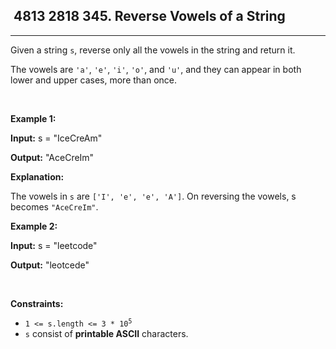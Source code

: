 <h2> 4813 2818
345. Reverse Vowels of a String</h2><hr><div><p>Given a string <code>s</code>, reverse only all the vowels in the string and return it.</p>

<p>The vowels are <code>'a'</code>, <code>'e'</code>, <code>'i'</code>, <code>'o'</code>, and <code>'u'</code>, and they can appear in both lower and upper cases, more than once.</p>

<p>&nbsp;</p>
<p><strong class="example">Example 1:</strong></p>

<div class="example-block">
<p><strong>Input:</strong> <span class="example-io">s = "IceCreAm"</span></p>

<p><strong>Output:</strong> <span class="example-io">"AceCreIm"</span></p>

<p><strong>Explanation:</strong></p>

<p>The vowels in <code>s</code> are <code>['I', 'e', 'e', 'A']</code>. On reversing the vowels, s becomes <code>"AceCreIm"</code>.</p>
</div>

<p><strong class="example">Example 2:</strong></p>

<div class="example-block">
<p><strong>Input:</strong> <span class="example-io">s = "leetcode"</span></p>

<p><strong>Output:</strong> <span class="example-io">"leotcede"</span></p>
</div>

<p>&nbsp;</p>
<p><strong>Constraints:</strong></p>

<ul>
	<li><code>1 &lt;= s.length &lt;= 3 * 10<sup>5</sup></code></li>
	<li><code>s</code> consist of <strong>printable ASCII</strong> characters.</li>
</ul>
</div>